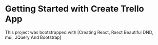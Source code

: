 # Getting Started with Create Trello App

This project was bootstrapped with [Creating React, Raect Beautiful DND, mui, JQuery And Bootstrap]
